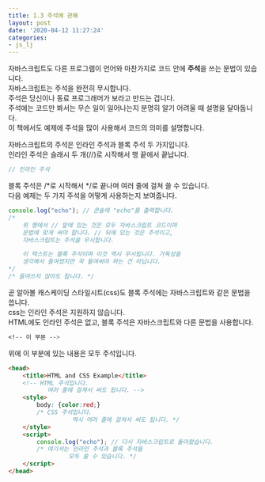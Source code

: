 ```yaml
---
title: 1.3 주석에 관해
layout: post
date: '2020-04-12 11:27:24'
categories:
- js_lj
---
```


자바스크립트도 다른 프로그램이 언어와 마찬가지로 코드 안에 **주석**을 쓰는 문법이 있습니다.  
자바스크립트는 주석을 완전히 무시합니다.  
주석은 당신이나 동료 프로그래머가 보라고 만드는 겁니다.  
주석에는 코드만 봐서는 무슨 일이 일어나는지 분명히 알기 어려울 때 설명을 달아둡니다.  
이 책에서도 예제에 주석을 많이 사용해서 코드의 의미를 설명합니다.  

자바스크립트의 주석은 인라인 주석과 블록 주석 두 가지입니다.  
인라인 주석은 슬래시 두 개(//)로 시작해서 행 끝에서 끝납니다.  
```javascript
// 인라인 주석
```
블록 주석은 /*로 시작해서 */로 끝나며 여러 줄에 걸쳐 쓸 수 있습니다.  
다음 예제는 두 가지 주석을 어떻게 사용하는지 보여줍니다.
```javascript
console.log("echo"); // 콘솔에 "echo"를 출력합니다.  
/*  
	위 행에서 // 앞에 있는 것은 모두 자바스크립트 코드이며
	문법에 맞게 써야 합니다. // 뒤에 있는 것은 주석이고,
	자바스크립트는 주석을 무시합니다.

	이 텍스트는 블록 주석이며 이것 역시 무시됩니다. 가독성을
	생각해서 들여썼지만 꼭 들여써야 하는 건 아닙니다.
*/
/* 들여쓰지 않아도 됩니다. */
```

곧 알아볼 캐스케이딩 스타일시트(css)도 블록 주석에는 자바스크립트와 같은 문법을 씁니다.  
css는 인라인 주석은 지원하지 않습니다.  
HTML에도 인라인 주석은 없고, 블록 주석은 자바스크립트와 다른 문법을 사용합니다.  
```css
<!-- 이 부분 -->
```
위에 이 부분에 있는 내용은 모두 주석입니다.
```html
<head>
	<title>HTML and CSS Example</title>
	<!-- HTML 주석입니다.
           여러 줄에 걸쳐서 써도 됩니다. -->
	<style>
		body: {color:red;}
		/* CSS 주석입니다.
		          역시 여러 줄에 걸쳐서 써도 됩니다. */
	</style>
	<script>
		console.log("echo"); // 다시 자바스크립트로 돌아왔습니다.
		/* 여기서는 인라인 주석과 블록 주석을
		         모두 쓸 수 있습니다. */
	</script>
</head>
```